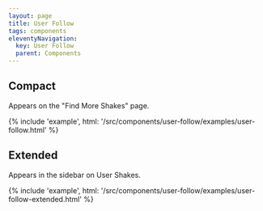 ```yaml
---
layout: page
title: User Follow
tags: components
eleventyNavigation:
  key: User Follow
  parent: Components
---
```


## Compact

Appears on the "Find More Shakes" page.

{% include 'example', html: '/src/components/user-follow/examples/user-follow.html' %}

## Extended

Appears in the sidebar on User Shakes.

{% include 'example', html: '/src/components/user-follow/examples/user-follow-extended.html' %}
